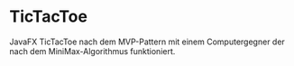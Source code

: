 # TicTacToe
JavaFX TicTacToe nach dem MVP-Pattern mit einem Computergegner der nach dem MiniMax-Algorithmus funktioniert.
